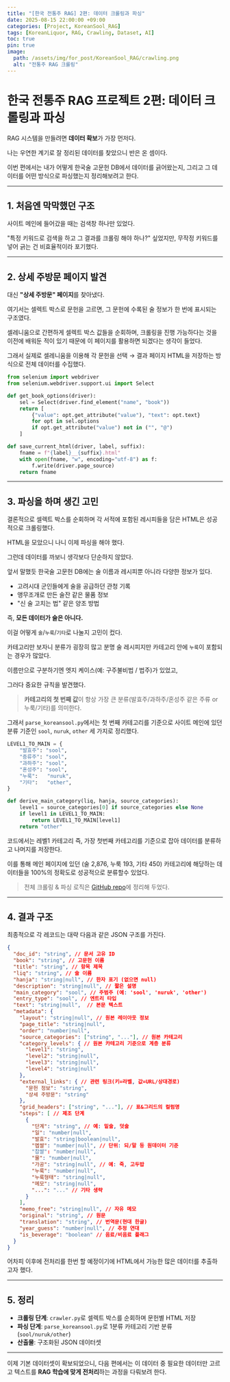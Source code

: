 ```yaml
---
title: "[한국 전통주 RAG] 2편: 데이터 크롤링과 파싱"
date: 2025-08-15 22:00:00 +09:00
categories: [Project, KoreanSool_RAG]
tags: [KoreanLiquor, RAG, Crawling, Dataset, AI]
toc: true
pin: true
image:
  path: /assets/img/for_post/KoreanSool_RAG/crawling.png
  alt: "전통주 RAG 크롤링"
---
```


# 한국 전통주 RAG 프로젝트 2편: 데이터 크롤링과 파싱

RAG 시스템을 만들려면 **데이터 확보**가 가장 먼저다.

나는 우연한 계기로 잘 정리된 데이터를 찾았으니 반은 온 셈이다.

이번 편에서는 내가 어떻게 한국술 고문헌 DB에서 데이터를 긁어왔는지, 그리고 그 데이터를 어떤 방식으로 파싱했는지 정리해보려고 한다.  

---

## 1. 처음엔 막막했던 구조

사이트 메인에 들어갔을 때는 검색창 하나만 있었다.

"특정 키워드로 검색을 하고 그 결과를 크롤링 해야 하나?" 싶었지만, 무작정 키워드를 넣어 긁는 건 비효율적이라 포기했다.  

---

## 2. 상세 주방문 페이지 발견

대신 **"상세 주방문" 페이지**를 찾아냈다.  

여기서는 셀렉트 박스로 문헌을 고르면, 그 문헌에 수록된 술 정보가 한 번에 표시되는 구조였다.  

셀레니움으로 간편하게 셀렉트 박스 값들을 순회하며, 크롤링을 진행 가능하다는 것을 이전에 배워둔 적이 있기 때문에 이 페이지를 활용하면 되겠다는 생각이 들었다.

그래서 실제로 셀레니움을 이용해 각 문헌을 선택 → 결과 페이지 HTML을 저장하는 방식으로 전체 데이터를 수집했다.  

```python
from selenium import webdriver
from selenium.webdriver.support.ui import Select

def get_book_options(driver):
    sel = Select(driver.find_element("name", "book"))
    return [
        {"value": opt.get_attribute("value"), "text": opt.text}
        for opt in sel.options
        if opt.get_attribute("value") not in ("", "@")
    ]

def save_current_html(driver, label, suffix):
    fname = f"{label}__{suffix}.html"
    with open(fname, "w", encoding="utf-8") as f:
        f.write(driver.page_source)
    return fname
```

---

## 3. 파싱을 하며 생긴 고민

결론적으로 셀렉트 박스를 순회하며 각 서적에 포함된 레시피들을 담은 HTML은 성공적으로 크롤링했다.

HTML을 모았으니 나니 이제 파싱을 해야 했다.

그런데 데이터를 까보니 생각보다 단순하지 않았다.  

앞서 말했듯 한국술 고문헌 DB에는 술 이름과 레시피뿐 아니라 다양한 정보가 있다.

- 고려시대 군인들에게 술을 공급하던 관청 기록  
- 앵무조개로 만든 술잔 같은 물품 정보  
- "신 술 고치는 법" 같은 양조 방법  

즉, **모든 데이터가 술은 아니다.**

이걸 어떻게 `술`/`누룩`/`기타`로 나눌지 고민이 컸다.

카테고리만 보자니 분류가 굉장히 많고 분명 술 레시피지만 카테고리 안에 `누룩`이 포함되는 경우가 많았다.

이름만으로 구분하기엔 엣지 케이스(예: 구주불비법 / 법주)가 있었고,    

그러다 중요한 규칙을 발견했다.  
> **카테고리의 첫 번째 값**이 항상 가장 큰 분류(발효주/과하주/혼성주 같은 주류 or 누룩/기타)를 의미한다.  

그래서 `parse_koreansool.py`에서는 첫 번째 카테고리를 기준으로 사이트 메인에 있던 분류 기준인 `sool`, `nuruk`, `other` 세 가지로 정리했다.

```python
LEVEL1_TO_MAIN = {
    "발효주": "sool",
    "증류주": "sool",
    "과하주": "sool",
    "혼성주": "sool",
    "누룩":   "nuruk",
    "기타":   "other",
}

def derive_main_category(liq, hanja, source_categories):
    level1 = source_categories[0] if source_categories else None
    if level1 in LEVEL1_TO_MAIN:
        return LEVEL1_TO_MAIN[level1]
    return "other"
```

코드에서는 레벨1 카테고리 즉, 가장 첫번째 카테고리를 기준으로 잡아 데이터를 분류하고 나머지를 저장한다.

이를 통해 메인 페이지에 있던 (술 2,876, 누룩 193, 기타 450) 카테고리에 해당하는 데이터들을 100%의 정확도로 성공적으로 분류할수 있었다.

> 전체 크롤링 & 파싱 로직은 [GitHub repo](https://github.com/Jaeuk-Han/korean-traditional-liquor-dataset)에 정리해 두었다.

---

## 4. 결과 구조

최종적으로 각 레코드는 대략 다음과 같은 JSON 구조를 가진다.  

```json
{
  "doc_id": "string", // 문서 고유 ID
  "book": "string", // 고문헌 이름
  "title": "string", // 항목 제목
  "liq": "string", // 술 이름
  "hanja": "string|null", // 한자 표기 (없으면 null)
  "description": "string|null", // 짧은 설명
  "main_category": "sool", // 주범주 (예: 'sool', 'nuruk', 'other')
  "entry_type": "sool", // 엔트리 타입
  "text": "string|null",  // 본문 텍스트
  "metadata": {
    "layout": "string|null", // 원본 레이아웃 정보
    "page_title": "string|null",
    "order": "number|null",
    "source_categories": ["string", "..."], // 원본 카테고리
    "category_levels": { // 원본 카테고리 기준으로 계층 분류
      "level1": "string",
      "level2": "string|null",
      "level3": "string|null",
      "level4": "string|null"
    },
    "external_links": { // 관련 링크(키=라벨, 값=URL/상대경로)
      "문헌 정보": "string",
      "상세 주방문": "string"
    },
    "grid_headers": ["string", "..."], // 표&그리드의 컬럼명
    "steps": [ // 제조 단계
      {
        "단계": "string", // 예: 밑술, 덧술
        "일": "number|null",
        "발효": "string|boolean|null",
        "멥쌀": "number|null", // 단위: 되/말 등 원데이터 기준
        "찹쌀": "number|null",
        "물": "number|null",
        "가공": "string|null", // 예: 죽, 고두밥
        "누룩": "number|null",
        "누룩형태": "string|null",
        "메모": "string|null",
        "...": "..." // 기타 생략
      }
    ],
    "memo_free": "string|null", // 자유 메모
    "original": "string", // 원문
    "translation": "string", // 번역문(현대 한글)
    "year_guess": "number|null", // 추정 연대
    "is_beverage": "boolean" // 음료/비음료 플래그
  }
}
```

어차피 이후에 전처리를 한번 할 예정이기에 HTML에서 가능한 많은 데이터를 추출하고자 했다.

---

## 5. 정리

- **크롤링 단계**: `crawler.py`로 셀렉트 박스를 순회하며 문헌별 HTML 저장  
- **파싱 단계**: `parse_koreansool.py`로 1분류 카테고리 기반 분류 (`sool/nuruk/other`)  
- **산출물**: 구조화된 JSON 데이터셋  

---

이제 기본 데이터셋이 확보되었으니, 다음 편에서는 이 데이터 중 필요한 데이터만 고르고 텍스트를 **RAG 학습에 맞게 전처리**하는 과정을 다뤄보려 한다.

